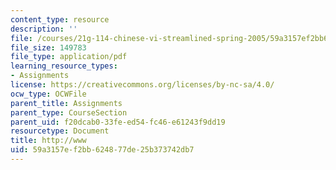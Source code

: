 ```yaml
---
content_type: resource
description: ''
file: /courses/21g-114-chinese-vi-streamlined-spring-2005/59a3157ef2bb624877de25b373742db7_MIT21G_114S05_3_10j.pdf
file_size: 149783
file_type: application/pdf
learning_resource_types:
- Assignments
license: https://creativecommons.org/licenses/by-nc-sa/4.0/
ocw_type: OCWFile
parent_title: Assignments
parent_type: CourseSection
parent_uid: f20dcab0-33fe-ed54-fc46-e61243f9dd19
resourcetype: Document
title: http://www
uid: 59a3157e-f2bb-6248-77de-25b373742db7
---
```

